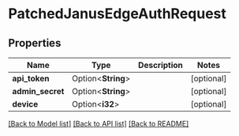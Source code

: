 # PatchedJanusEdgeAuthRequest

## Properties

Name | Type | Description | Notes
------------ | ------------- | ------------- | -------------
**api_token** | Option<**String**> |  | [optional]
**admin_secret** | Option<**String**> |  | [optional]
**device** | Option<**i32**> |  | [optional]

[[Back to Model list]](../README.md#documentation-for-models) [[Back to API list]](../README.md#documentation-for-api-endpoints) [[Back to README]](../README.md)


